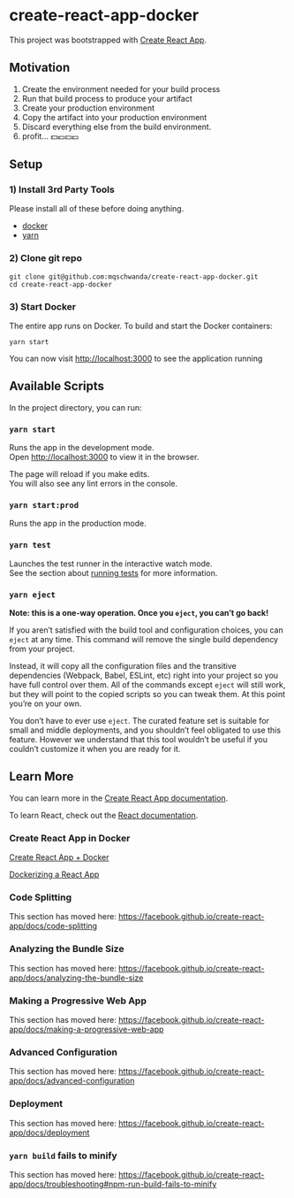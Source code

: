 # create-react-app-docker
This project was bootstrapped with [Create React App](https://github.com/facebook/create-react-app).

## Motivation
1) Create the environment needed for your build process
2) Run that build process to produce your artifact
3) Create your production environment
4) Copy the artifact into your production environment
5) Discard everything else from the build environment.
6) profit... 💵💶💴💷

## Setup

### 1) Install 3rd Party Tools
Please install all of these before doing anything.
* [docker](https://store.docker.com/editions/community/docker-ce-desktop-mac)
* [yarn](https://yarnpkg.com/en/docs/install)

### 2) Clone git repo
```shell
git clone git@github.com:mqschwanda/create-react-app-docker.git
cd create-react-app-docker
```

### 3) Start Docker
The entire app runs on Docker. To build and start the Docker containers:
```shell
yarn start
```

You can now visit [http://localhost:3000](http://localhost:3000) to see the application running

## Available Scripts

In the project directory, you can run:

### `yarn start`

Runs the app in the development mode.<br />
Open [http://localhost:3000](http://localhost:3000) to view it in the browser.

The page will reload if you make edits.<br />
You will also see any lint errors in the console.

### `yarn start:prod`

Runs the app in the production mode.<br />

### `yarn test`

Launches the test runner in the interactive watch mode.<br />
See the section about [running tests](https://facebook.github.io/create-react-app/docs/running-tests) for more information.

### `yarn eject`

**Note: this is a one-way operation. Once you `eject`, you can’t go back!**

If you aren’t satisfied with the build tool and configuration choices, you can `eject` at any time. This command will remove the single build dependency from your project.

Instead, it will copy all the configuration files and the transitive dependencies (Webpack, Babel, ESLint, etc) right into your project so you have full control over them. All of the commands except `eject` will still work, but they will point to the copied scripts so you can tweak them. At this point you’re on your own.

You don’t have to ever use `eject`. The curated feature set is suitable for small and middle deployments, and you shouldn’t feel obligated to use this feature. However we understand that this tool wouldn’t be useful if you couldn’t customize it when you are ready for it.

## Learn More

You can learn more in the [Create React App documentation](https://facebook.github.io/create-react-app/docs/getting-started).

To learn React, check out the [React documentation](https://reactjs.org/).

### Create React App in Docker
[Create React App + Docker](https://medium.com/@shakyShane/lets-talk-about-docker-artifacts-27454560384f)

[Dockerizing a React App](https://mherman.org/blog/dockerizing-a-react-app/)

### Code Splitting

This section has moved here: https://facebook.github.io/create-react-app/docs/code-splitting

### Analyzing the Bundle Size

This section has moved here: https://facebook.github.io/create-react-app/docs/analyzing-the-bundle-size

### Making a Progressive Web App

This section has moved here: https://facebook.github.io/create-react-app/docs/making-a-progressive-web-app

### Advanced Configuration

This section has moved here: https://facebook.github.io/create-react-app/docs/advanced-configuration

### Deployment

This section has moved here: https://facebook.github.io/create-react-app/docs/deployment

### `yarn build` fails to minify

This section has moved here: https://facebook.github.io/create-react-app/docs/troubleshooting#npm-run-build-fails-to-minify
